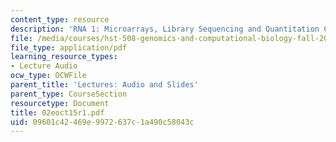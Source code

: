 ```yaml
---
content_type: resource
description: 'RNA 1: Microarrays, Library Sequencing and Quantitation Concepts'
file: /media/courses/hst-508-genomics-and-computational-biology-fall-2002/09601c42469e9972637c1a490c58043c_02eoct15r1.pdf
file_type: application/pdf
learning_resource_types:
- Lecture Audio
ocw_type: OCWFile
parent_title: 'Lectures: Audio and Slides'
parent_type: CourseSection
resourcetype: Document
title: 02eoct15r1.pdf
uid: 09601c42-469e-9972-637c-1a490c58043c
---
```

